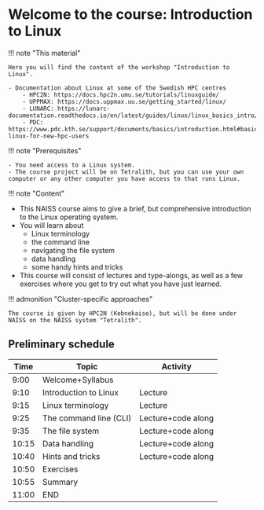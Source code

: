 # Welcome to the course: Introduction to Linux

!!! note "This material"
   
    Here you will find the content of the workshop "Introduction to Linux". 
   
    - Documentation about Linux at some of the Swedish HPC centres 
        - HPC2N: https://docs.hpc2n.umu.se/tutorials/linuxguide/
        - UPPMAX: https://docs.uppmax.uu.se/getting_started/linux/
        - LUNARC: https://lunarc-documentation.readthedocs.io/en/latest/guides/linux/linux_basics_intro/ 
        - PDC: https://www.pdc.kth.se/support/documents/basics/introduction.html#basic-linux-for-new-hpc-users

!!! note "Prerequisites"

    - You need access to a Linux system. 
    - The course project will be on Tetralith, but you can use your own computer or any other computer you have access to that runs Linux. 

!!! note "Content"

   - This NAISS course aims to give a brief, but comprehensive introduction to the Linux operating system.
   - You will learn about
      - Linux terminology
      - the command line
      - navigating the file system
      - data handling
      - some handy hints and tricks 
   - This course will consist of lectures and type-alongs, as well as a few exercises where you get to try out what you have just learned.    

!!! admonition "Cluster-specific approaches"

    The course is given by HPC2N (Kebnekaise), but will be done under NAISS on the NAISS system "Tetralith".  

## Preliminary schedule


| Time | Topic | Activity | 
| ---- | ----- | -------- |
| 9:00 | Welcome+Syllabus | |
| 9:10 | Introduction to Linux | Lecture | 
| 9:15 | Linux terminology | Lecture | 
| 9:25 | The command line (CLI) | Lecture+code along | 
| 9:35 | The file system | Lecture+code along | 
| 10:15 | Data handling | Lecture+code along | 
| 10:40 | Hints and tricks | Lecture+code along | 
| 10:50 | Exercises | |
| 10:55 | Summary   | | 
| 11:00 | END | |  
